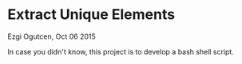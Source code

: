 # Extract Unique Elements
Ezgi Ogutcen, Oct 06 2015

In case you didn't know, this project is to develop a bash shell script.

